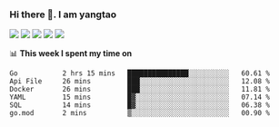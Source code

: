 ### Hi there 👋. I am yangtao 

<!-- **runtu666/runtu666** is a ✨ _special_ ✨ repository because its `README.md` (this file) appears on your GitHub profile. -->

![](https://github-profile-summary-cards.vercel.app/api/cards/profile-details?username=runtu666&theme=github)
![](https://github-profile-summary-cards.vercel.app/api/cards/repos-per-language?username=runtu666&theme=github)
![](https://github-profile-summary-cards.vercel.app/api/cards/most-commit-language?username=runtu666&theme=github)
![](https://github-profile-summary-cards.vercel.app/api/cards/stats?&username=runtu666&theme=github)
![](https://github-profile-summary-cards.vercel.app/api/cards/productive-time?username=runtu666&theme=github)

📊 **This week I spent my time on**
<!--START_SECTION:waka-->

```text
Go           2 hrs 15 mins   ███████████████░░░░░░░░░░   60.61 %
Api File     26 mins         ███░░░░░░░░░░░░░░░░░░░░░░   12.08 %
Docker       26 mins         ███░░░░░░░░░░░░░░░░░░░░░░   11.81 %
YAML         15 mins         █▓░░░░░░░░░░░░░░░░░░░░░░░   07.14 %
SQL          14 mins         █▓░░░░░░░░░░░░░░░░░░░░░░░   06.38 %
go.mod       2 mins          ▒░░░░░░░░░░░░░░░░░░░░░░░░   00.90 %
```

<!--END_SECTION:waka-->


[comment]: <> (Here are some ideas to get you started:)

[comment]: <> (- 🔭 I’m currently working on tal)

[comment]: <> (- 🌱 I’m currently learning devops)

[comment]: <> (- 👯 I’m looking to collaborate on ...)

[comment]: <> (- 🤔 I’m looking for help with ...)

[comment]: <> (- 💬 Ask me about ...)

[comment]: <> (- 📫 How to reach me: ...)

[comment]: <> (- 😄 Pronouns: ...)

[comment]: <> (- ⚡ Fun fact: ...)
